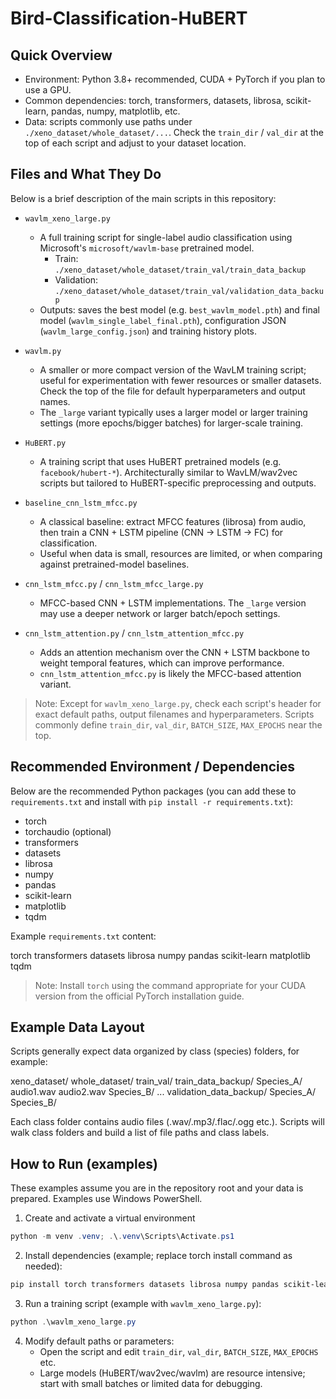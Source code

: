 # Bird-Classification-HuBERT 

## Quick Overview

- Environment: Python 3.8+ recommended, CUDA + PyTorch if you plan to use a GPU.
- Common dependencies: torch, transformers, datasets, librosa, scikit-learn, pandas, numpy, matplotlib, etc.
- Data: scripts commonly use paths under `./xeno_dataset/whole_dataset/...`. Check the `train_dir` / `val_dir` at the top of each script and adjust to your dataset location.

## Files and What They Do

Below is a brief description of the main scripts in this repository:

- `wavlm_xeno_large.py`
  - A full training script for single-label audio classification using Microsoft's `microsoft/wavlm-base` pretrained model.
    - Train: `./xeno_dataset/whole_dataset/train_val/train_data_backup`
    - Validation: `./xeno_dataset/whole_dataset/train_val/validation_data_backup`
  - Outputs: saves the best model (e.g. `best_wavlm_model.pth`) and final model (`wavlm_single_label_final.pth`), configuration JSON (`wavlm_large_config.json`) and training history plots.

- `wavlm.py`
  - A smaller or more compact version of the WavLM training script; useful for experimentation with fewer resources or smaller datasets. Check the top of the file for default hyperparameters and output names.
  - The `_large` variant typically uses a larger model or larger training settings (more epochs/bigger batches) for larger-scale training.

- `HuBERT.py`
  - A training script that uses HuBERT pretrained models (e.g. `facebook/hubert-*`). Architecturally similar to WavLM/wav2vec scripts but tailored to HuBERT-specific preprocessing and outputs.

- `baseline_cnn_lstm_mfcc.py`
  - A classical baseline: extract MFCC features (librosa) from audio, then train a CNN + LSTM pipeline (CNN -> LSTM -> FC) for classification.
  - Useful when data is small, resources are limited, or when comparing against pretrained-model baselines.

- `cnn_lstm_mfcc.py` / `cnn_lstm_mfcc_large.py`
  - MFCC-based CNN + LSTM implementations. The `_large` version may use a deeper network or larger batch/epoch settings.

- `cnn_lstm_attention.py` / `cnn_lstm_attention_mfcc.py`
  - Adds an attention mechanism over the CNN + LSTM backbone to weight temporal features, which can improve performance.
  - `cnn_lstm_attention_mfcc.py` is likely the MFCC-based attention variant.

> Note: Except for `wavlm_xeno_large.py`, check each script's header for exact default paths, output filenames and hyperparameters. Scripts commonly define `train_dir`, `val_dir`, `BATCH_SIZE`, `MAX_EPOCHS` near the top.


## Recommended Environment / Dependencies
Below are the recommended Python packages (you can add these to `requirements.txt` and install with `pip install -r requirements.txt`):

- torch
- torchaudio (optional)
- transformers
- datasets
- librosa
- numpy
- pandas
- scikit-learn
- matplotlib
- tqdm

Example `requirements.txt` content:

torch
transformers
datasets
librosa
numpy
pandas
scikit-learn
matplotlib
tqdm

> Note: Install `torch` using the command appropriate for your CUDA version from the official PyTorch installation guide.

## Example Data Layout
Scripts generally expect data organized by class (species) folders, for example:

xeno_dataset/
  whole_dataset/
    train_val/
      train_data_backup/
        Species_A/
          audio1.wav
          audio2.wav
        Species_B/
          ...
      validation_data_backup/
        Species_A/
        Species_B/

Each class folder contains audio files (.wav/.mp3/.flac/.ogg etc.). Scripts will walk class folders and build a list of file paths and class labels.


## How to Run (examples)
These examples assume you are in the repository root and your data is prepared. Examples use Windows PowerShell.

1) Create and activate a virtual environment

```powershell
python -m venv .venv; .\.venv\Scripts\Activate.ps1
```

2) Install dependencies (example; replace torch install command as needed):

```powershell
pip install torch transformers datasets librosa numpy pandas scikit-learn matplotlib tqdm
```

3) Run a training script (example with `wavlm_xeno_large.py`):

```powershell
python .\wavlm_xeno_large.py
```
4) Modify default paths or parameters:
   - Open the script and edit `train_dir`, `val_dir`, `BATCH_SIZE`, `MAX_EPOCHS` etc.
   - Large models (HuBERT/wav2vec/wavlm) are resource intensive; start with small batches or limited data for debugging.
